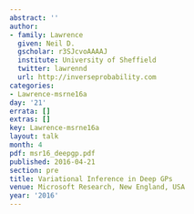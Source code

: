 ```yaml
---
abstract: ''
author:
- family: Lawrence
  given: Neil D.
  gscholar: r3SJcvoAAAAJ
  institute: University of Sheffield
  twitter: lawrennd
  url: http://inverseprobability.com
categories:
- Lawrence-msrne16a
day: '21'
errata: []
extras: []
key: Lawrence-msrne16a
layout: talk
month: 4
pdf: msr16_deepgp.pdf
published: 2016-04-21
section: pre
title: Variational Inference in Deep GPs
venue: Microsoft Research, New England, USA
year: '2016'
---
```

